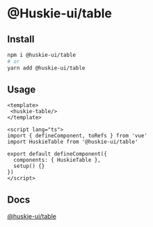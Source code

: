 # @Huskie-ui/table

## Install

```bash
npm i @huskie-ui/table
# or
yarn add @huskie-ui/table
```

## Usage

```vue
<template>
 <huskie-table/>
</template>

<script lang="ts">
import { defineComponent, toRefs } from 'vue'
import HuskieTable from '@huskie-ui/table'

export default defineComponent({
  components: { HuskieTable },
  setup() {}
})
</script>
```

## Docs

[@huskie-ui/table](https://leitingting08.github.io/huskie-ui/components/table.html)
